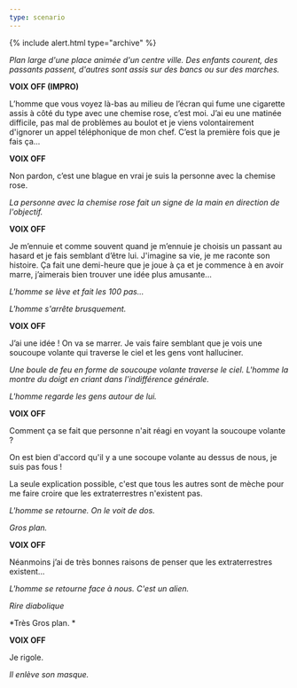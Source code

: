 ```yaml
---
type: scenario
---
```


{% include alert.html type="archive" %}

*Plan large d'une place animée d'un centre ville. Des enfants courent, des passants passent, d'autres sont assis sur des bancs ou sur des marches.*

**VOIX OFF (IMPRO)**

L’homme que vous voyez là-bas au milieu de l’écran qui fume une cigarette assis à côté du type avec une chemise rose, c’est moi. J’ai eu une matinée difficile, pas mal de problèmes au boulot et je viens volontairement d'ignorer un appel téléphonique de mon chef. C’est la première fois que je fais ça...

**VOIX OFF**

Non pardon, c’est une blague en vrai je suis la personne avec la chemise rose.

*La personne avec la chemise rose fait un signe de la main en direction de l'objectif.*

**VOIX OFF**

Je m’ennuie et comme souvent quand je m’ennuie je choisis un passant au hasard et je fais semblant d’être lui. J'imagine sa vie, je me raconte son histoire. Ça fait une demi-heure que je joue à ça et je commence à en avoir marre, j’aimerais bien trouver une idée plus amusante...

*L'homme se lève et fait les 100 pas...*

*L'homme s'arrête brusquement.*

**VOIX OFF**

J’ai une idée ! On va se marrer. Je vais faire semblant que je vois une soucoupe volante qui traverse le ciel et les gens vont halluciner.

*Une boule de feu en forme de soucoupe volante traverse le ciel. L'homme la montre du doigt en criant dans l'indifférence générale.*

*L'homme regarde les gens autour de lui.*

**VOIX OFF**

Comment ça se fait que personne n'ait réagi en voyant la soucoupe volante ?

On est bien d'accord qu'il y a une socoupe volante au dessus de nous, je suis pas fous !

La seule explication possible, c'est que tous les autres sont de mèche pour me faire croire que les extraterrestres n'existent pas.

*L'homme se retourne. On le voit de dos.*

*Gros plan.*

**VOIX OFF**

Néanmoins j’ai de très bonnes raisons de penser que les extraterrestres existent...

*L'homme se retourne face à nous. C'est un alien.*

*Rire diabolique*

*Très Gros plan. *


**VOIX OFF**

Je rigole.

*Il enlève son masque.*

